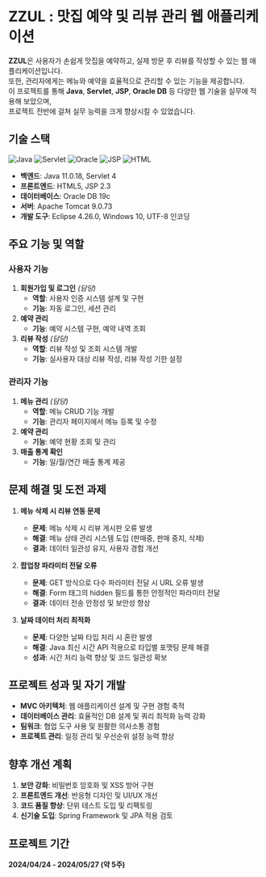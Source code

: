 # ZZUL : 맛집 예약 및 리뷰 관리 웹 애플리케이션

**ZZUL**은 사용자가 손쉽게 맛집을 예약하고, 실제 방문 후 리뷰를 작성할 수 있는 웹 애플리케이션입니다.<br>
또한, 관리자에게는 메뉴와 예약을 효율적으로 관리할 수 있는 기능을 제공합니다.<br>
이 프로젝트를 통해 **Java**, **Servlet**, **JSP**, **Oracle DB** 등 다양한 웹 기술을 실무에 적용해 보았으며, <br>
프로젝트 전반에 걸쳐 실무 능력을 크게 향상시킬 수 있었습니다.

## 기술 스택

<div>
    <img src="https://img.shields.io/badge/Java-11.0.18-red.svg" alt="Java">
    <img src="https://img.shields.io/badge/Servlet-4-yellow.svg" alt="Servlet">
    <img src="https://img.shields.io/badge/Oracle-19c-green.svg" alt="Oracle">  
    <img src="https://img.shields.io/badge/JSP-2.3-blue.svg" alt="JSP">
    <img src="https://img.shields.io/badge/HTML5-gray.svg" alt="HTML">
</div>

- **백엔드**: Java 11.0.18, Servlet 4
- **프론트엔드**: HTML5, JSP 2.3
- **데이터베이스**: Oracle DB 19c
- **서버**: Apache Tomcat 9.0.73
- **개발 도구**: Eclipse 4.26.0, Windows 10, UTF-8 인코딩

## 주요 기능 및 역할

### 사용자 기능
1. **회원가입 및 로그인** *(담당)*
   - **역할**: 사용자 인증 시스템 설계 및 구현
   - **기능**: 자동 로그인, 세션 관리
2. **예약 관리**
   - **기능**: 예약 시스템 구현, 예약 내역 조회
3. **리뷰 작성** *(담당)*
   - **역할**: 리뷰 작성 및 조회 시스템 개발
   - **기능**: 실사용자 대상 리뷰 작성, 리뷰 작성 기한 설정

### 관리자 기능
1. **메뉴 관리** *(담당)*
   - **역할**: 메뉴 CRUD 기능 개발
   - **기능**: 관리자 페이지에서 메뉴 등록 및 수정
2. **예약 관리**
   - **기능**: 예약 현황 조회 및 관리
3. **매출 통계 확인**
   - **기능**: 일/월/연간 매출 통계 제공

## 문제 해결 및 도전 과제

1. **메뉴 삭제 시 리뷰 연동 문제**
   - **문제**: 메뉴 삭제 시 리뷰 게시판 오류 발생
   - **해결**: 메뉴 상태 관리 시스템 도입 (판매중, 판매 중지, 삭제)
   - **결과**: 데이터 일관성 유지, 사용자 경험 개선

2. **팝업창 파라미터 전달 오류**
   - **문제**: GET 방식으로 다수 파라미터 전달 시 URL 오류 발생
   - **해결**: Form 태그의 hidden 필드를 통한 안정적인 파라미터 전달
   - **결과**: 데이터 전송 안정성 및 보안성 향상

3. **날짜 데이터 처리 최적화**
   - **문제**: 다양한 날짜 타입 처리 시 혼란 발생
   - **해결**: Java 최신 시간 API 적용으로 타입별 포맷팅 문제 해결
   - **성과**: 시간 처리 능력 향상 및 코드 일관성 확보

## 프로젝트 성과 및 자기 개발

- **MVC 아키텍처**: 웹 애플리케이션 설계 및 구현 경험 축적
- **데이터베이스 관리**: 효율적인 DB 설계 및 쿼리 최적화 능력 강화
- **팀워크**: 협업 도구 사용 및 원활한 의사소통 경험
- **프로젝트 관리**: 일정 관리 및 우선순위 설정 능력 향상

## 향후 개선 계획

1. **보안 강화**: 비밀번호 암호화 및 XSS 방어 구현
2. **프론트엔드 개선**: 반응형 디자인 및 UI/UX 개선
3. **코드 품질 향상**: 단위 테스트 도입 및 리팩토링
4. **신기술 도입**: Spring Framework 및 JPA 적용 검토

## 프로젝트 기간
**2024/04/24 - 2024/05/27 (약 5주)**
